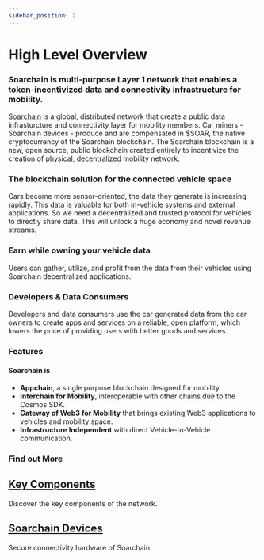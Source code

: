 ```yaml
---
sidebar_position: 2
---
```



# High Level Overview

### Soarchain is multi-purpose Layer 1 network that enables a token-incentivized data and connectivity infrastructure for mobility.

​[Soarchain](https://www.soarchain.com/) is a global, distributed network that create a public data infrasturcture and connectivity layer for mobility members. Car miners - Soarchain devices - produce and are compensated in $SOAR, the native cryptocurrency of the Soarchain blockchain. The Soarchain blockchain is a new, open source, public blockchain created entirely to incentivize the creation of physical, decentralized mobility network.

### The blockchain solution for the connected vehicle space
Cars become more sensor-oriented, the data they generate is increasing rapidly. This data is valuable for both in-vehicle systems and external applications. So we need a decentralized and trusted protocol for vehicles to directly share data. This will unlock a huge economy and novel revenue streams.

### Earn while owning your vehicle data

Users can gather, utilize, and profit from the data from their vehicles using Soarchain decentralized applications.

### Developers & Data Consumers

Developers and data consumers use the car generated data from the car owners to create apps and services on a reliable, open platform, which lowers the price of providing users with better goods and services.

### Features
#### Soarchain is
- **Appchain**, a single purpose blockchain designed for mobility.
- **Interchain for Mobility**, interoperable with other chains due to the Cosmos SDK.
- **Gateway of Web3 for Mobility** that brings existing Web3 applications to vehicles and mobility space.
- **Infrastructure Independent** with direct Vehicle-to-Vehicle communication.


### Find out More
<div class="docs-card-container">
  <div class="row row-cols-1 row-cols-md-3a g-3">
    <div class="col">
      <div class="card card-body h-100 d-flex flex-column">
        <a
          href="/category/key-components"
          class="card-title card-link stretched-link"
        >
          <h2>Key Components</h2>
        </a>
        <p class="card-text">Discover the key components of the network.</p>
      </div>
    </div>
    <div class="col">
      <div class="card card-body h-100 d-flex flex-column">
        <a
          href="https://www.soarchain.com/soarchain-mini"
          class="card-title card-link stretched-link"
        >
          <h2>Soarchain Devices</h2>
        </a>
        <p class="card-text">Secure connectivity hardware of Soarchain.
        </p>
      </div>
    </div>
  </div>
</div>